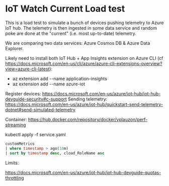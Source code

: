 # IoT Watch Current Load test

This is a load test to simulate a bunch of devices pushing telemetry to Azure IoT hub.  The telemetry is then ingested in some data service and random poke are done at the "current" (i.e. most up-to-date) telemetry.

We are comparing two data services:  Azure Cosmos DB & Azure Data Explorer.

Likely need to install both IoT Hub + App Insights extension on Azure CLI (cf https://docs.microsoft.com/en-us/cli/azure/azure-cli-extensions-overview?view=azure-cli-latest):

*   az extension add --name application-insights
*   az extension add --name azure-iot

Register devices:  https://docs.microsoft.com/en-us/azure/iot-hub/iot-hub-devguide-security#c-support
Sending telemetry:  https://docs.microsoft.com/en-us/azure/iot-hub/quickstart-send-telemetry-dotnet#send-simulated-telemetry

Container:  https://hub.docker.com/repository/docker/vplauzon/perf-streaming

kubectl apply -f service.yaml

```sql
customMetrics
| where timestamp > ago(10m)
| sort by timestamp desc, cloud_RoleName asc
```

Limits:

https://docs.microsoft.com/en-us/azure/iot-hub/iot-hub-devguide-quotas-throttling

